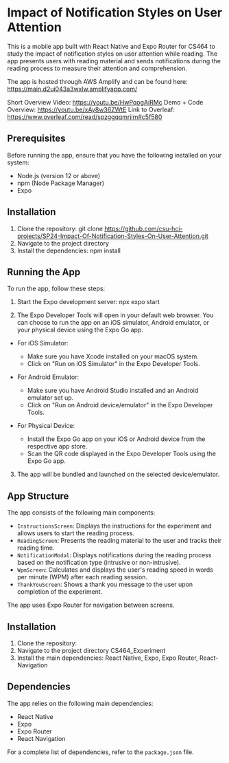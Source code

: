 # Impact of Notification Styles on User Attention

This is a mobile app built with React Native and Expo Router for CS464 to study the impact of notification styles on user attention while reading. The app presents users with reading material and sends notifications during the reading process to measure their attention and comprehension.

The app is hosted through AWS Amplify and can be found here: https://main.d2ui043a3wxlw.amplifyapp.com/

Short Overview Video: https://youtu.be/HwPqogAiRMc
Demo + Code Overview: https://youtu.be/xAy8w36ZWtE
Link to Overleaf: https://www.overleaf.com/read/spzggqqmrjjm#c5f580 

## Prerequisites

Before running the app, ensure that you have the following installed on your system:

- Node.js (version 12 or above)
- npm (Node Package Manager)
- Expo

## Installation 

1. Clone the repository:
   git clone https://github.com/csu-hci-projects/SP24-Impact-Of-Notification-Styles-On-User-Attention.git
2. Navigate to the project directory
3. Install the dependencies:
   npm install
   
## Running the App

To run the app, follow these steps:

1. Start the Expo development server:
   npx expo start
   
3. The Expo Developer Tools will open in your default web browser. You can choose to run the app on an iOS simulator, Android emulator, or your physical device using the Expo Go app.

- For iOS Simulator:
  - Make sure you have Xcode installed on your macOS system.
  - Click on "Run on iOS Simulator" in the Expo Developer Tools.

- For Android Emulator:
  - Make sure you have Android Studio installed and an Android emulator set up.
  - Click on "Run on Android device/emulator" in the Expo Developer Tools.

- For Physical Device:
  - Install the Expo Go app on your iOS or Android device from the respective app store.
  - Scan the QR code displayed in the Expo Developer Tools using the Expo Go app.

3. The app will be bundled and launched on the selected device/emulator.

## App Structure

The app consists of the following main components:

- `InstructionsScreen`: Displays the instructions for the experiment and allows users to start the reading process.
- `ReadingScreen`: Presents the reading material to the user and tracks their reading time.
- `NotificationModal`: Displays notifications during the reading process based on the notification type (intrusive or non-intrusive).
- `WpmScreen`: Calculates and displays the user's reading speed in words per minute (WPM) after each reading session.
- `ThankYouScreen`: Shows a thank you message to the user upon completion of the experiment.

The app uses Expo Router for navigation between screens.
## Installation

1. Clone the repository:
2. Navigate to the project directory CS464_Experiment
3. Install the main dependencies: React Native, Expo, Expo Router, React-Navigation

## Dependencies

The app relies on the following main dependencies:

- React Native
- Expo
- Expo Router
- React Navigation

For a complete list of dependencies, refer to the `package.json` file.
